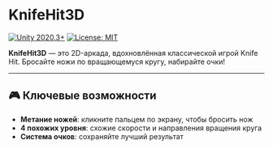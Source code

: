 # KnifeHit3D

[![Unity 2020.3+](https://img.shields.io/badge/Unity-2020.3%2B-blue.svg)](https://unity.com/) [![License: MIT](https://img.shields.io/badge/License-MIT-green.svg)](LICENSE)

**KnifeHit3D** — это 2D-аркада, вдохновлённая классической игрой Knife Hit. Бросайте ножи по вращающемуся кругу, набирайте очки!

---

## 🎮 Ключевые возможности

- **Метание ножей**: кликните пальцем по экрану, чтобы бросить нож  
- **4 похожих уровня**: схожие скорости и направления вращения круга  
- **Система очков**: сохраняйте лучший результат

